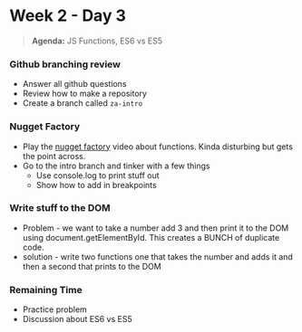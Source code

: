 # Week 2 - Day 3

> **Agenda:** JS Functions, ES6 vs ES5

### Github branching review
* Answer all github questions
* Review how to make a repository
* Create a branch called `za-intro`

### Nugget Factory
* Play the [nugget factory](https://www.youtube.com/watch?v=VUTXsPFx-qQ) video about functions.  Kinda disturbing but gets the point across.
* Go to the intro branch and tinker with a few things
    * Use console.log to print stuff out
    * Show how to add in breakpoints

### Write stuff to the DOM
* Problem - we want to take a number add 3 and then print it to the DOM using document.getElementById.  This creates a BUNCH of duplicate code.
* solution - write two functions one that takes the number and adds it and then a second that prints to the DOM

### Remaining Time
* Practice problem
* Discussion about ES6 vs ES5